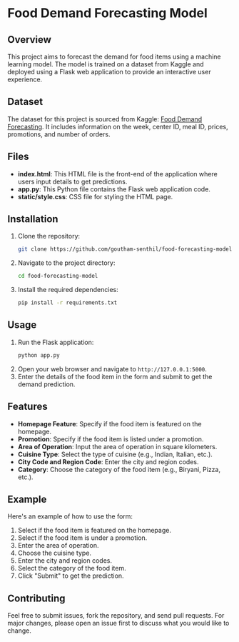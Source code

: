 # Food Demand Forecasting Model

## Overview
This project aims to forecast the demand for food items using a machine learning model. The model is trained on a dataset from Kaggle and deployed using a Flask web application to provide an interactive user experience.

## Dataset
The dataset for this project is sourced from Kaggle: [Food Demand Forecasting](https://www.kaggle.com/datasets/kannanaikkal/food-demand-forecasting). It includes information on the week, center ID, meal ID, prices, promotions, and number of orders.

## Files
- **index.html**: This HTML file is the front-end of the application where users input details to get predictions.
- **app.py**: This Python file contains the Flask web application code.
- **static/style.css**: CSS file for styling the HTML page.

## Installation
1. Clone the repository:
    ```bash
    git clone https://github.com/goutham-senthil/food-forecasting-model.git
    ```
2. Navigate to the project directory:
    ```bash
    cd food-forecasting-model
    ```
3. Install the required dependencies:
    ```bash
    pip install -r requirements.txt
    ```

## Usage
1. Run the Flask application:
    ```bash
    python app.py
    ```
2. Open your web browser and navigate to `http://127.0.0.1:5000`.
3. Enter the details of the food item in the form and submit to get the demand prediction.

## Features
- **Homepage Feature**: Specify if the food item is featured on the homepage.
- **Promotion**: Specify if the food item is listed under a promotion.
- **Area of Operation**: Input the area of operation in square kilometers.
- **Cuisine Type**: Select the type of cuisine (e.g., Indian, Italian, etc.).
- **City Code and Region Code**: Enter the city and region codes.
- **Category**: Choose the category of the food item (e.g., Biryani, Pizza, etc.).

## Example
Here's an example of how to use the form:
1. Select if the food item is featured on the homepage.
2. Select if the food item is under a promotion.
3. Enter the area of operation.
4. Choose the cuisine type.
5. Enter the city and region codes.
6. Select the category of the food item.
7. Click "Submit" to get the prediction.

## Contributing
Feel free to submit issues, fork the repository, and send pull requests. For major changes, please open an issue first to discuss what you would like to change.

